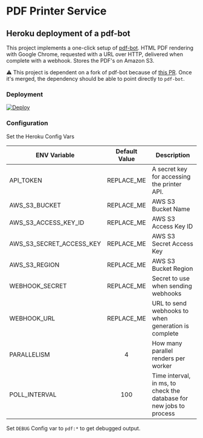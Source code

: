 # PDF Printer Service
## Heroku deployment of a pdf-bot
This project implements a one-click setup of [pdf-bot](https://github.com/esbenp/pdf-bot). HTML PDF rendering with Google Chrome, requested with a URL over HTTP, delivered when complete with a webhook. Stores the PDF's on Amazon S3.

⚠️ This project is dependent on a fork of pdf-bot because of [this PR](https://github.com/esbenp/pdf-bot/pull/16). Once it's merged, the dependency should be able to point directly to `pdf-bot`.

### Deployment
[![Deploy](https://www.herokucdn.com/deploy/button.svg)](https://heroku.com/deploy)

### Configuration
Set the Heroku Config Vars


| ENV Variable               | Default Value | Description                                         |
| -------------              |:-------------:| -----                                               |
| API_TOKEN                  | REPLACE_ME    | A secret key for accessing the printer API.         |
| AWS_S3_BUCKET              | REPLACE_ME    | AWS S3 Bucket Name                                  |
| AWS_S3_ACCESS_KEY_ID       | REPLACE_ME    | AWS S3 Access Key ID                                |
| AWS_S3_SECRET_ACCESS_KEY   | REPLACE_ME    | AWS S3 Secret Access Key                            |
| AWS_S3_REGION              | REPLACE_ME    | AWS S3 Bucket Region                                |
| WEBHOOK_SECRET             | REPLACE_ME    | Secret to use when sending webhooks                 |
| WEBHOOK_URL                | REPLACE_ME    | URL to send webhooks to when generation is complete |
| PARALLELISM                | 4             | How many parallel renders per worker                |
| POLL_INTERVAL              | 100           | Time interval, in ms, to check the database for new jobs to process |

Set `DEBUG` Config var to `pdf:*` to get debugged output.
